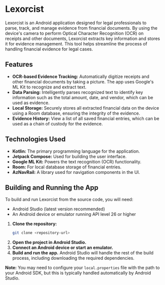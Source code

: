 # Lexorcist

Lexorcist is an Android application designed for legal professionals to parse, track, and manage evidence from financial documents. By using the device's camera to perform Optical Character Recognition (OCR) on receipts and other documents, Lexorcist extracts key information and stores it for evidence management. This tool helps streamline the process of handling financial evidence for legal cases.

## Features

- **OCR-based Evidence Tracking:** Automatically digitize receipts and other financial documents by taking a picture. The app uses Google's ML Kit to recognize and extract text.
- **Data Parsing:** Intelligently parses recognized text to identify key information such as the total amount, date, and vendor, which can be used as evidence.
- **Local Storage:** Securely stores all extracted financial data on the device using a Room database, ensuring the integrity of the evidence.
- **Evidence History:** View a list of all saved financial entries, which can be used as a chain of custody for the evidence.

## Technologies Used

- **Kotlin:** The primary programming language for the application.
- **Jetpack Compose:** Used for building the user interface.
- **Google ML Kit:** Powers the text recognition (OCR) functionality.
- **Room:** For local database storage of financial entries.
- **AzNavRail:** A library used for navigation components in the UI.

## Building and Running the App

To build and run Lexorcist from the source code, you will need:

- Android Studio (latest version recommended)
- An Android device or emulator running API level 26 or higher

1. **Clone the repository:**
   ```bash
   git clone <repository-url>
   ```
2. **Open the project in Android Studio.**
3. **Connect an Android device or start an emulator.**
4. **Build and run the app.** Android Studio will handle the rest of the build process, including downloading the required dependencies.

**Note:** You may need to configure your `local.properties` file with the path to your Android SDK, but this is typically handled automatically by Android Studio.
